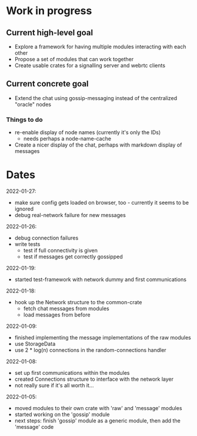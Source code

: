 # Work in progress

## Current high-level goal

- Explore a framework for having multiple modules interacting with each other
- Propose a set of modules that can work together
- Create usable crates for a signalling server and webrtc clients

## Current concrete goal

- Extend the chat using gossip-messaging instead of the centralized "oracle" nodes

### Things to do

- re-enable display of node names (currently it's only the IDs)
  - needs perhaps a node-name-cache
- Create a nicer display of the chat, perhaps with markdown display of messages

# Dates

2022-01-27:
- make sure config gets loaded on browser, too - currently it seems to be ignored
- debug real-network failure for new messages

2022-01-26:
- debug connection failures
- write tests
  - test if full connectivity is given
  - test if messages get correctly gossipped

2022-01-19:
- started test-framework with network dummy and first communications

2022-01-18:
- hook up the Network structure to the common-crate
  - fetch chat messages from modules
  - load messages from before

2022-01-09:
- finished implementing the message implementations of the raw modules
- use StorageData
- use 2 * log(n) connections in the random-connections handler

2022-01-08:
- set up first communications within the modules
- created Connections structure to interface with the network layer
- not really sure if it's all worth it...

2022-01-05:
- moved modules to their own crate with 'raw' and 'message' modules
- started working on the 'gossip' module
- next steps: finish 'gossip' module as a generic module, then add the 'message' code